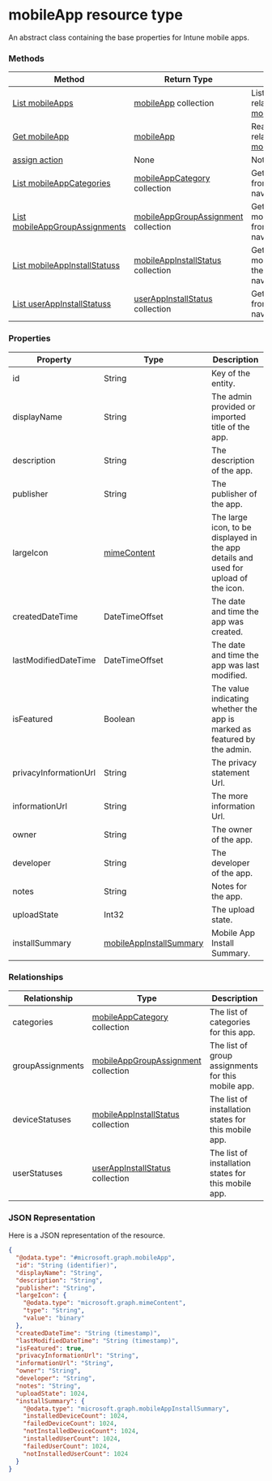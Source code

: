 ﻿# mobileApp resource type

An abstract class containing the base properties for Intune mobile apps.
### Methods
|Method|Return Type|Description|
|---|---|---|
|[List mobileApps](../api/intune_apps_mobileapp_list.md)|[mobileApp](../resources/intune_apps_mobileapp.md) collection|List properties and relationships of the [mobileApp](../resources/intune_apps_mobileapp.md) objects.|
|[Get mobileApp](../api/intune_apps_mobileapp_get.md)|[mobileApp](../resources/intune_apps_mobileapp.md)|Read properties and relationships of the [mobileApp](../resources/intune_apps_mobileapp.md) object.|
|[assign action](../api/intune_apps_mobileapp_assign.md)|None|Not yet documented|
|[List mobileAppCategories](../api/intune_apps_mobileapp_list_mobileappcategory.md)|[mobileAppCategory](../resources/intune_apps_mobileappcategory.md) collection|Get the mobileAppCategories from the categories navigation property.|
|[List mobileAppGroupAssignments](../api/intune_apps_mobileapp_list_mobileappgroupassignment.md)|[mobileAppGroupAssignment](../resources/intune_apps_mobileappgroupassignment.md) collection|Get the mobileAppGroupAssignments from the groupAssignments navigation property.|
|[List mobileAppInstallStatuss](../api/intune_apps_mobileapp_list_mobileappinstallstatus.md)|[mobileAppInstallStatus](../resources/intune_apps_mobileappinstallstatus.md) collection|Get the mobileAppInstallStatuss from the deviceStatuses navigation property.|
|[List userAppInstallStatuss](../api/intune_apps_mobileapp_list_userappinstallstatus.md)|[userAppInstallStatus](../resources/intune_apps_userappinstallstatus.md) collection|Get the userAppInstallStatuss from the userStatuses navigation property.|

### Properties
|Property|Type|Description|
|---|---|---|
|id|String|Key of the entity.|
|displayName|String|The admin provided or imported title of the app.|
|description|String|The description of the app.|
|publisher|String|The publisher of the app.|
|largeIcon|[mimeContent](../resources/intune_apps_mimecontent.md)|The large icon, to be displayed in the app details and used for upload of the icon.|
|createdDateTime|DateTimeOffset|The date and time the app was created.|
|lastModifiedDateTime|DateTimeOffset|The date and time the app was last modified.|
|isFeatured|Boolean|The value indicating whether the app is marked as featured by the admin.|
|privacyInformationUrl|String|The privacy statement Url.|
|informationUrl|String|The more information Url.|
|owner|String|The owner of the app.|
|developer|String|The developer of the app.|
|notes|String|Notes for the app.|
|uploadState|Int32|The upload state.|
|installSummary|[mobileAppInstallSummary](../resources/intune_apps_mobileappinstallsummary.md)|Mobile App Install Summary.|

### Relationships
|Relationship|Type|Description|
|---|---|---|
|categories|[mobileAppCategory](../resources/intune_apps_mobileappcategory.md) collection|The list of categories for this app.|
|groupAssignments|[mobileAppGroupAssignment](../resources/intune_apps_mobileappgroupassignment.md) collection|The list of group assignments for this mobile app.|
|deviceStatuses|[mobileAppInstallStatus](../resources/intune_apps_mobileappinstallstatus.md) collection|The list of installation states for this mobile app.|
|userStatuses|[userAppInstallStatus](../resources/intune_apps_userappinstallstatus.md) collection|The list of installation states for this mobile app.|

### JSON Representation
Here is a JSON representation of the resource.
<!-- {
  "blockType": "resource",
  "keyProperty": "id",
  "@odata.type": "microsoft.graph.mobileApp"
}
-->
```json
{
  "@odata.type": "#microsoft.graph.mobileApp",
  "id": "String (identifier)",
  "displayName": "String",
  "description": "String",
  "publisher": "String",
  "largeIcon": {
    "@odata.type": "microsoft.graph.mimeContent",
    "type": "String",
    "value": "binary"
  },
  "createdDateTime": "String (timestamp)",
  "lastModifiedDateTime": "String (timestamp)",
  "isFeatured": true,
  "privacyInformationUrl": "String",
  "informationUrl": "String",
  "owner": "String",
  "developer": "String",
  "notes": "String",
  "uploadState": 1024,
  "installSummary": {
    "@odata.type": "microsoft.graph.mobileAppInstallSummary",
    "installedDeviceCount": 1024,
    "failedDeviceCount": 1024,
    "notInstalledDeviceCount": 1024,
    "installedUserCount": 1024,
    "failedUserCount": 1024,
    "notInstalledUserCount": 1024
  }
}
```



